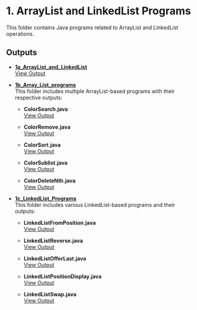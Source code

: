 # 1. ArrayList and LinkedList Programs

This folder contains Java programs related to ArrayList and LinkedList operations.

## Outputs

- **[1a_ArrayList_and_LinkedList](./1a_ArrayList_and_LinkedList)**  
  [View Output](./1a_ArrayList_and_LinkedList/1a.png)

- **[1b_Array_List_programs](./1b_Array_List_programs)**  
  This folder includes multiple ArrayList-based programs with their respective outputs:

  
  - **ColorSearch.java**  
    [View Output](./1b_Array_List_programs/1b1.png)

  - **ColorRemove.java**  
    [View Output](./1b_Array_List_programs/1b2.png)

  - **ColorSort.java**  
    [View Output](./1b_Array_List_programs/1b3.png)

  - **ColorSublist.java**  
    [View Output](./1b_Array_List_programs/1b4.png)

  - **ColorDeleteNth.java**  
    [View Output](./1b_Array_List_programs/1b5.png)

- **[1c_LinkedList_Programs](./1c_LinkedList_Programs)**  
  This folder includes various LinkedList-based programs and their outputs:

  - **LinkedListFromPosition.java**  
    [View Output](./1c_LinkedList_Programs/1c1.png)

  - **LinkedListReverse.java**  
    [View Output](./1c_LinkedList_Programs/1c2.png)

  - **LinkedListOfferLast.java**  
    [View Output](./1c_LinkedList_Programs/1c3.png)

  - **LinkedListPositionDisplay.java**  
    [View Output](./1c_LinkedList_Programs/1c4.png)

  - **LinkedListSwap.java**  
    [View Output](./1c_LinkedList_Programs/1c5.png)

